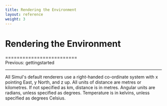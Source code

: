```yaml
---
title: Rendering the Environment
layout: reference
weight: 3
---
```

Rendering the Environment
===

=========================<br>Previous: gettingstarted
<hr size="1">

All Simul's default renderers use a right-handed co-ordinate system with x pointing East, y North, and z up. All units of distance are metres or kilometres. If not specified as km, distance is in metres. Angular units are radians, unless specified as degrees. Temperature is in kelvins, unless specified as degrees Celsius.


